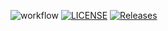 ![workflow](https://github.com/LordMercy555/sem/actions/workflows/main.yml/badge.svg)
[![LICENSE](https://img.shields.io/github/license/LordMercy555/sem.svg?style=flat-square)](https://github.com/<github-username>/sem/blob/master/LICENSE)
[![Releases](https://img.shields.io/github/release/LordMercy555/sem/all.svg?style=flat-square)](https://github.com/LordMercy555/sem/releases)